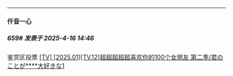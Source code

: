 ﻿
*****

####  仟音一心  
##### 659#       发表于 2025-4-16 14:46

鉴赏区投票
[[TV] [2025.01][TV.12]超超超超超喜欢你的100个女朋友 第二季/君のことが****大好きな1](https://stage1st.com/2b/thread-2251027-1-1.html)

